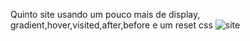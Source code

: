 Quinto site usando um pouco mais de display, gradient,hover,visited,after,before e um reset css
![site](https://github.com/DaviAfonso0/site-5-/assets/73261045/cd6d0b68-2f11-439f-a6d4-5320317985e8)
